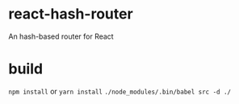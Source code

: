 # react-hash-router
An hash-based router for React

# build
`npm install` or `yarn install`
`./node_modules/.bin/babel src -d ./`
